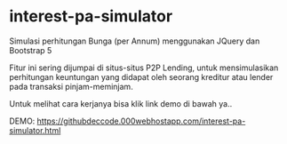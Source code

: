 # interest-pa-simulator
Simulasi perhitungan Bunga (per Annum) menggunakan JQuery dan Bootstrap 5

Fitur ini sering dijumpai di situs-situs P2P Lending, untuk mensimulasikan perhitungan keuntungan yang didapat oleh seorang kreditur atau lender pada transaksi pinjam-meminjam.

Untuk melihat cara kerjanya bisa klik link demo di bawah ya..

DEMO:
https://githubdeccode.000webhostapp.com/interest-pa-simulator.html
